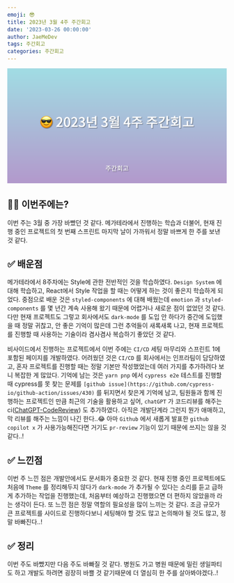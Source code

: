 ```yaml
---
emoji: 😎
title: 2023년 3월 4주 주간회고
date: '2023-03-26 00:00:00'
author: JaeMeDev
tags: 주간회고
categories: 주간회고
---
```


![thumbnail](img/thumbnail.png)

## 🤷‍♂️ 이번주에는?

이번 주는 3월 중 가장 바빴던 것 같다. 메가테라에서 진행하는 학습과 더불어, 현재 진행 중인 프로젝트의 첫 번째 스프린트 마지막 날이 가까워서 정말 바쁘게 한 주를 보낸 것 같다.

## ✅ 배운점

메가테라에서 8주차에는 Style에 관한 전반적인 것을 학습하였다. `Design System` 에 대해 학습하고, React에서 Style 작업을 할 때는 어떻게 하는 것이 좋은지 학습하게 되었다. 중점으로 배운 것은 `styled-components` 에 대해 배웠는데 `emotion` 과 `styled-components` 를 몇 년간 계속 사용해 왔기 때문에 어렵거나 새로운 점이 없었던 것 같다. 다만 현재 프로젝트도 그렇고 회사에서도 `dark-mode` 를 도입 안 하다가 중간에 도입했을 때 정말 귀찮고, 안 좋은 기억이 많은데 그런 추억들이 새록새록 나고, 현재 프로젝트를 진행할 때 사용하는 기술이라 겸사겸사 복습하기 좋았던 것 같다.

비사이드에서 진행하는 프로젝트에서 이번 주에는 `CI/CD` 세팅 마무리와 스프린트 1에 포함된 페이지를 개발하였다. 어려웠던 것은 `CI/CD` 를 회사에서는 인프라팀이 담당하였고, 혼자 프로젝트를 진행할 때는 정말 기본만 작성했었는데 여러 가지를 추가하려다 보니 복잡한 게 많았다. 기억에 남는 것은 `yarn pnp` 에서 `cypress e2e` 테스트를 진행할 때 cypress를 못 찾는 문제를 `[github issue](https://github.com/cypress-io/github-action/issues/430)` 를 뒤지면서 찾은게 기억에 남고, 팀원들과 함께 진행하는 프로젝트인 만큼 최근의 기술을 활용하고 싶어, `chatGPT` 가 코드리뷰를 해주는 ci([ChatGPT-CodeReview](https://github.com/anc95/ChatGPT-CodeReview)) 도 추가하였다. 아직은 개발단계라 그런지 뭔가 애매하고, 막 리뷰를 해주는 느낌이 나긴 한다..😂 아마 `Github` 에서 새롭게 발표한 `github copilot x` 가 사용가능해진다면 거기도 `pr-review` 기능이 있기 때문에 쓰지는 않을 것 같다..!

## ✅ 느낀점

이번 주 느낀 점은 개발안에서도 문서화가 중요한 것 같다. 현재 진행 중인 프로젝트에도 처음에 `Theme` 를 정리해두지 않다가 `dark-mode` 가 추가될 수 있다는 소리를 듣고 급하게 추가하는 작업을 진행했는데, 처음부터 예상하고 진행했으면 더 편하지 않았을까 라는 생각이 든다. 또 느낀 점은 정말 역할의 필요성을 많이 느끼는 것 같다. 조금 규모가 큰 프로젝트를 사이드로 진행하다보니 세팅해야 할 것도 많고 논의해야 될 것도 많고, 정말 바빠진다..!

## ✅ 정리

이번 주도 바빴지만 다음 주도 바빠질 것 같다. 병원도 가고 병원 때문에 밀린 생일파티도 하고 개발도 하려면 굉장히 바쁠 것 같기때문에 더 열심히 한 주를 살아봐야겠다..!

